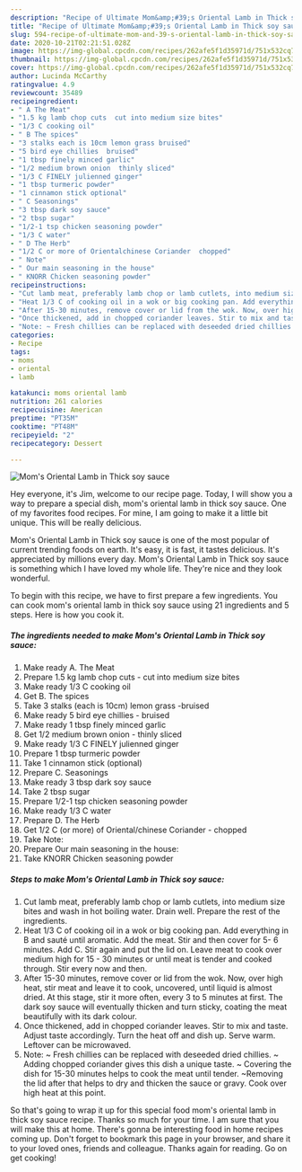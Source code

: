 ```yaml
---
description: "Recipe of Ultimate Mom&amp;#39;s Oriental Lamb in Thick soy sauce"
title: "Recipe of Ultimate Mom&amp;#39;s Oriental Lamb in Thick soy sauce"
slug: 594-recipe-of-ultimate-mom-and-39-s-oriental-lamb-in-thick-soy-sauce
date: 2020-10-21T02:21:51.028Z
image: https://img-global.cpcdn.com/recipes/262afe5f1d35971d/751x532cq70/moms-oriental-lamb-in-thick-soy-sauce-recipe-main-photo.jpg
thumbnail: https://img-global.cpcdn.com/recipes/262afe5f1d35971d/751x532cq70/moms-oriental-lamb-in-thick-soy-sauce-recipe-main-photo.jpg
cover: https://img-global.cpcdn.com/recipes/262afe5f1d35971d/751x532cq70/moms-oriental-lamb-in-thick-soy-sauce-recipe-main-photo.jpg
author: Lucinda McCarthy
ratingvalue: 4.9
reviewcount: 35489
recipeingredient:
- " A The Meat"
- "1.5 kg lamb chop cuts  cut into medium size bites"
- "1/3 C cooking oil"
- " B The spices"
- "3 stalks each is 10cm lemon grass bruised"
- "5 bird eye chillies  bruised"
- "1 tbsp finely minced garlic"
- "1/2 medium brown onion  thinly sliced"
- "1/3 C FINELY julienned ginger"
- "1 tbsp turmeric powder"
- "1 cinnamon stick optional"
- " C Seasonings"
- "3 tbsp dark soy sauce"
- "2 tbsp sugar"
- "1/2-1 tsp chicken seasoning powder"
- "1/3 C water"
- " D The Herb"
- "1/2 C or more of Orientalchinese Coriander  chopped"
- " Note"
- " Our main seasoning in the house"
- " KNORR Chicken seasoning powder"
recipeinstructions:
- "Cut lamb meat, preferably lamb chop or lamb cutlets, into medium size bites and wash in hot boiling water. Drain well. Prepare the rest of the ingredients."
- "Heat 1/3 C of cooking oil in a wok or big cooking pan. Add everything in B and sauté until aromatic. Add the meat. Stir and then cover for 5- 6 minutes. Add C. Stir again and put the lid on. Leave meat to cook over medium high for 15 - 30 minutes or until meat is tender and cooked through. Stir every now and then."
- "After 15-30 minutes, remove cover or lid from the wok. Now, over high heat, stir meat and leave it to cook, uncovered, until liquid is almost dried. At this stage, stir it more often, every 3 to 5 minutes at first. The dark soy sauce will eventually thicken and turn sticky, coating the meat beautifully with its dark colour."
- "Once thickened, add in chopped coriander leaves. Stir to mix and taste. Adjust taste accordingly. Turn the heat off and dish up. Serve warm. Leftover can be microwaved."
- "Note: ~ Fresh chillies can be replaced with deseeded dried chillies. ~ Adding chopped coriander gives this dish a unique taste. ~ Covering the dish for 15-30 minutes helps to cook the meat until tender. ~Removing the lid after that helps to dry and thicken the sauce or gravy. Cook over high heat at this point."
categories:
- Recipe
tags:
- moms
- oriental
- lamb

katakunci: moms oriental lamb 
nutrition: 261 calories
recipecuisine: American
preptime: "PT35M"
cooktime: "PT48M"
recipeyield: "2"
recipecategory: Dessert

---
```



![Mom&#39;s Oriental Lamb in Thick soy sauce](https://img-global.cpcdn.com/recipes/262afe5f1d35971d/751x532cq70/moms-oriental-lamb-in-thick-soy-sauce-recipe-main-photo.jpg)

Hey everyone, it's Jim, welcome to our recipe page. Today, I will show you a way to prepare a special dish, mom&#39;s oriental lamb in thick soy sauce. One of my favorites food recipes. For mine, I am going to make it a little bit unique. This will be really delicious.



Mom&#39;s Oriental Lamb in Thick soy sauce is one of the most popular of current trending foods on earth. It's easy, it is fast, it tastes delicious. It's appreciated by millions every day. Mom&#39;s Oriental Lamb in Thick soy sauce is something which I have loved my whole life. They're nice and they look wonderful.


To begin with this recipe, we have to first prepare a few ingredients. You can cook mom&#39;s oriental lamb in thick soy sauce using 21 ingredients and 5 steps. Here is how you cook it.

<!--inarticleads1-->

##### The ingredients needed to make Mom&#39;s Oriental Lamb in Thick soy sauce:

1. Make ready  A. The Meat
1. Prepare 1.5 kg lamb chop cuts - cut into medium size bites
1. Make ready 1/3 C cooking oil
1. Get  B. The spices
1. Take 3 stalks (each is 10cm) lemon grass -bruised
1. Make ready 5 bird eye chillies - bruised
1. Make ready 1 tbsp finely minced garlic
1. Get 1/2 medium brown onion - thinly sliced
1. Make ready 1/3 C FINELY julienned ginger
1. Prepare 1 tbsp turmeric powder
1. Take 1 cinnamon stick (optional)
1. Prepare  C. Seasonings
1. Make ready 3 tbsp dark soy sauce
1. Take 2 tbsp sugar
1. Prepare 1/2-1 tsp chicken seasoning powder
1. Make ready 1/3 C water
1. Prepare  D. The Herb
1. Get 1/2 C (or more) of Oriental/chinese Coriander - chopped
1. Take  Note:
1. Prepare  Our main seasoning in the house:
1. Take  KNORR Chicken seasoning powder




<!--inarticleads2-->

##### Steps to make Mom&#39;s Oriental Lamb in Thick soy sauce:

1. Cut lamb meat, preferably lamb chop or lamb cutlets, into medium size bites and wash in hot boiling water. Drain well. Prepare the rest of the ingredients.
1. Heat 1/3 C of cooking oil in a wok or big cooking pan. Add everything in B and sauté until aromatic. Add the meat. Stir and then cover for 5- 6 minutes. Add C. Stir again and put the lid on. Leave meat to cook over medium high for 15 - 30 minutes or until meat is tender and cooked through. Stir every now and then.
1. After 15-30 minutes, remove cover or lid from the wok. Now, over high heat, stir meat and leave it to cook, uncovered, until liquid is almost dried. At this stage, stir it more often, every 3 to 5 minutes at first. The dark soy sauce will eventually thicken and turn sticky, coating the meat beautifully with its dark colour.
1. Once thickened, add in chopped coriander leaves. Stir to mix and taste. Adjust taste accordingly. Turn the heat off and dish up. Serve warm. Leftover can be microwaved.
1. Note: ~ Fresh chillies can be replaced with deseeded dried chillies. ~ Adding chopped coriander gives this dish a unique taste. ~ Covering the dish for 15-30 minutes helps to cook the meat until tender. ~Removing the lid after that helps to dry and thicken the sauce or gravy. Cook over high heat at this point.




So that's going to wrap it up for this special food mom&#39;s oriental lamb in thick soy sauce recipe. Thanks so much for your time. I am sure that you will make this at home. There's gonna be interesting food in home recipes coming up. Don't forget to bookmark this page in your browser, and share it to your loved ones, friends and colleague. Thanks again for reading. Go on get cooking!
